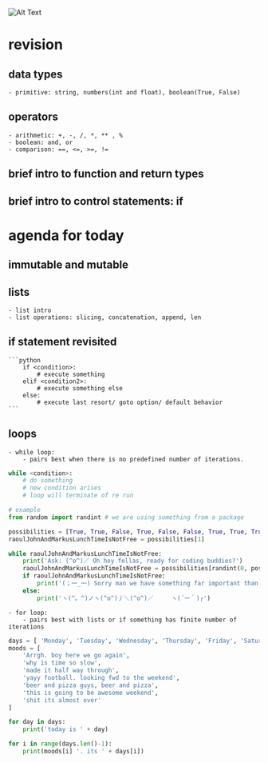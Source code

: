 ![Alt Text](https://raw.github.com/pravinbashyal/codingbuddies/master/python.jpeg)

# revision

## data types
    - primitive: string, numbers(int and float), boolean(True, False)

## operators
    - arithmetic: +, -, /, *, ** , %
    - boolean: and, or
    - comparison: ==, <=, >=, !=

## brief intro to function and return types

## brief intro to control statements: if

# agenda for today

## immutable and mutable

## lists
    - list intro
    - list operations: slicing, concatenation, append, len

## if statement revisited
    ```python
        if <condition>:
            # execute something
        elif <condition2>:
            # execute something else
        else:
            # execute last resort/ goto option/ default behavior
    ```

## loops
    - while loop:
        - pairs best when there is no predefined number of iterations.

```python
while <condition>:
    # do something
    # new condition arises
    # loop will terminate of re run

# example
from random import randint # we are using something from a package

possibilities = [True, True, False, True, False, False, True, True, True, False, True, True, True]
raoulJohnAndMarkusLunchTimeIsNotFree = possibilities[1]

while raoulJohnAndMarkusLunchTimeIsNotFree:
    print('Ask: (^o^)／ Oh hoy fellas, ready for coding buddies?')
    raoulJohnAndMarkusLunchTimeIsNotFree = possibilities[randint(0, possibilities.len() -1 )]
    if raoulJohnAndMarkusLunchTimeIsNotFree:
        print('(；一_一) Sorry man we have something far important than coding buddies.')
    else:
        print('ヽ(^。^)ノヽ(^o^)丿＼(^o^)／     ヽ(´ー｀)┌')
```
    - for loop:
        - pairs best with lists or if something has finite number of iterations

```python
days = [ 'Monday', 'Tuesday', 'Wednesday', 'Thursday', 'Friday', 'Saturday', 'Sunday' ]
moods = [
    'Arrgh. boy here we go again',
    'why is time so slow',
    'made it half way through',
    'yayy football. looking fwd to the weekend',
    'beer and pizza guys, beer and pizza',
    'this is going to be awesome weekend',
    'shit its almost over'
]

for day in days:
    print('today is ' + day)

for i in range(days.len()-1):
    print(moods[i] '. its ' + days[i])
```
